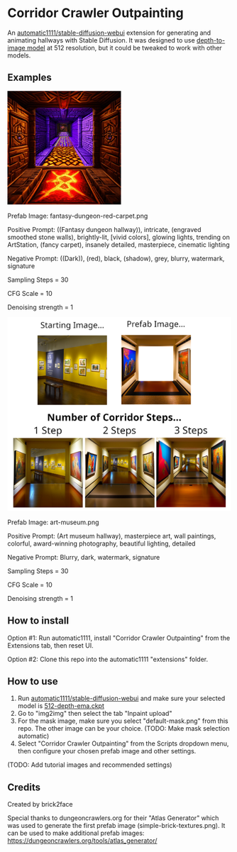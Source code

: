 # Corridor Crawler Outpainting
An [automatic1111/stable-diffusion-webui](https://github.com/AUTOMATIC1111/stable-diffusion-webui) extension for generating and animating hallways with Stable Diffusion. It was designed to use [depth-to-image model](https://huggingface.co/stabilityai/stable-diffusion-2-depth/blob/main/512-depth-ema.ckpt) at 512 resolution, but it could be tweaked to work with other models.

## Examples
![example animation](docs/smooth-animation.gif)

Prefab Image: fantasy-dungeon-red-carpet.png

Positive Prompt: ((Fantasy dungeon hallway)), intricate, (engraved smoothed stone walls), brightly-lit, [vivid colors], glowing lights, trending on ArtStation, (fancy carpet), insanely detailed, masterpiece, cinematic lighting

Negative Prompt: ((Dark)), (red), black, (shadow), grey, blurry, watermark, signature

Sampling Steps = 30

CFG Scale = 10

Denoising strength = 1

![example image](docs/example.png)

Prefab Image: art-museum.png

Positive Prompt: (Art museum hallway), masterpiece art, wall paintings, colorful, award-winning photography, beautiful lighting, detailed

Negative Prompt: Blurry, dark, watermark, signature

Sampling Steps = 30

CFG Scale = 10

Denoising strength = 1

## How to install
Option #1: Run automatic1111, install "Corridor Crawler Outpainting" from the Extensions tab, then reset UI.

Option #2: Clone this repo into the automatic1111 "extensions" folder.

## How to use
1. Run [automatic1111/stable-diffusion-webui](https://github.com/AUTOMATIC1111/stable-diffusion-webui) and make sure your selected model is [512-depth-ema.ckpt](https://huggingface.co/stabilityai/stable-diffusion-2-depth/blob/main/512-depth-ema.ckpt)
2. Go to "img2img" then select the tab "Inpaint upload"
3. For the mask image, make sure you select "default-mask.png" from this repo. The other image can be your choice. (TODO: Make mask selection automatic)
4. Select "Corridor Crawler Outpainting" from the Scripts dropdown menu, then configure your chosen prefab image and other settings.

(TODO: Add tutorial images and recommended settings)

## Credits

Created by brick2face

Special thanks to dungeoncrawlers.org for their "Atlas Generator" which was used to generate the first prefab image (simple-brick-textures.png). It can be used to make additional prefab images: https://dungeoncrawlers.org/tools/atlas_generator/
